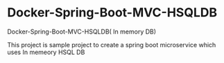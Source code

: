 # Docker-Spring-Boot-MVC-HSQLDB
Docker-Spring-Boot-MVC-HSQLDB( In memory DB)

This project is sample project to create a spring boot microservice which uses In memeory HSQL DB

